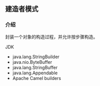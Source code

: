 ## 建造者模式
### 介绍
封装一个对象的构造过程，并允许按步骤构造。

JDK
- java.lang.StringBuilder
- java.nio.ByteBuffer
- java.lang.StringBuffer
- java.lang.Appendable
- Apache Camel builders
